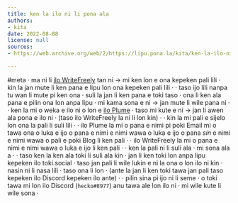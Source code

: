 ```yaml
---
title: ken la ilo ni li pona ala
authors:
- kita
date: 2022-08-08
license: null
sources:
- https://web.archive.org/web/2/https://lipu.pona.la/kita/ken-la-ilo-ni-li-pona-ala

---
```


#meta
· ma ni li [ilo WriteFreely](https://writefreely.org/) tan ni → mi ken lon e ona kepeken pali lili · kin la jan mute li ken pana e lipu lon ona kepeken pali lili · <!--more-->
· taso ijo lili nanpa tu wan li mute pi ken ona · suli la jan li ken pana e toki taso · ona li ken ala pana e pilin ona lon anpa lipu · mi kama sona e ni → jan mute li wile pana ni ·
· ken la mi o weka e ilo ni o lon e [ilo Plume](https://joinplu.me/) · taso mi kute e ni → jan li awen ala pona e ilo ni · (taso ilo WriteFreely la ni li lon kin) ·
· kin la mi pali e sijelo lon ona la pali li suli lili ·
  · ilo Plume la mi o pana e nimi pi poki Email mi o tawa ona o luka e ijo o pana e nimi e nimi wawa o luka e ijo o pana *sin* e nimi e nimi wawa o pali e poki Blog li ken pali ·
  · ilo WriteFreely la mi o pana e nimi e nimi wawa o luka e ijo li ken pali ·
· ken la pali ni li suli ala · mi sona ala a ·
· taso ken la ken ala toki li suli ala kin · jan li ken toki lon anpa lipu kepeken ilo toki.social · taso jan pali li wile lukin e ni la ona o lon ilo ni kin · nasin ni li nasa lili · taso ona li lon · (ante la jan li ken toki tawa jan pali taso kepeken ilo Discord kepeken ilo ante) ·
· pilin sina pi ijo ni li seme · o toki tawa mi lon ilo Discord (`hecko#8977`) anu tawa ale lon ilo ni · mi wile kute li wile sona ·

